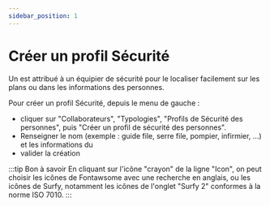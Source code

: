 ```yaml
---
sidebar_position: 1
---
```



# Créer un profil Sécurité

Un <OT code="personSecurityProfile" /> est attribué à un équipier de sécurité pour le localiser facilement sur les plans ou dans les informations des personnes.

<Youtube code="NxKeIipAJfs"/>

Pour créer un profil Sécurité, depuis le menu de gauche :

-   cliquer sur "Collaborateurs", "Typologies", "Profils de Sécurité des personnes", puis "Créer un profil de sécurité des personnes".
-   Renseigner le nom (exemple : guide file, serre file, pompier, infirmier, ...) et les informations du <OT code="personSecurityProfile" />
-   valider la création

:::tip Bon à savoir
En cliquant sur l'icône "crayon" de la ligne "Icon", on peut choisir les icônes de Fontawsome avec une recherche en anglais, ou les icônes de Surfy, notamment les icônes de l'onglet "Surfy 2" conformes à la norme ISO 7010.
:::



